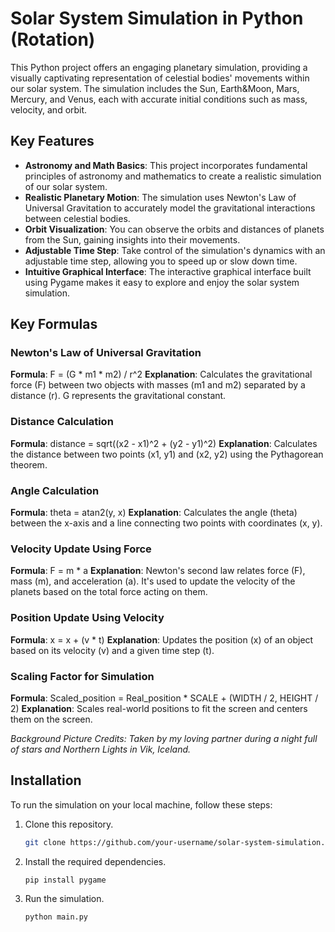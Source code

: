 
# Solar System Simulation in Python (Rotation)

This Python project offers an engaging planetary simulation, providing a visually captivating representation of celestial bodies' movements within our solar system. The simulation includes the Sun, Earth&Moon, Mars, Mercury, and Venus, each with accurate initial conditions such as mass, velocity, and orbit.

## Key Features
- **Astronomy and Math Basics**: This project incorporates fundamental principles of astronomy and mathematics to create a realistic simulation of our solar system.
- **Realistic Planetary Motion**: The simulation uses Newton's Law of Universal Gravitation to accurately model the gravitational interactions between celestial bodies.
- **Orbit Visualization**: You can observe the orbits and distances of planets from the Sun, gaining insights into their movements.
- **Adjustable Time Step**: Take control of the simulation's dynamics with an adjustable time step, allowing you to speed up or slow down time.
- **Intuitive Graphical Interface**: The interactive graphical interface built using Pygame makes it easy to explore and enjoy the solar system simulation.

## Key Formulas
### Newton's Law of Universal Gravitation
**Formula**: F = (G * m1 * m2) / r^2
**Explanation**: Calculates the gravitational force (F) between two objects with masses (m1 and m2) separated by a distance (r). G represents the gravitational constant.

### Distance Calculation
**Formula**: distance = sqrt((x2 - x1)^2 + (y2 - y1)^2)
**Explanation**: Calculates the distance between two points (x1, y1) and (x2, y2) using the Pythagorean theorem.

### Angle Calculation
**Formula**: theta = atan2(y, x)
**Explanation**: Calculates the angle (theta) between the x-axis and a line connecting two points with coordinates (x, y).

### Velocity Update Using Force
**Formula**: F = m * a
**Explanation**: Newton's second law relates force (F), mass (m), and acceleration (a). It's used to update the velocity of the planets based on the total force acting on them.

### Position Update Using Velocity
**Formula**: x = x + (v * t)
**Explanation**: Updates the position (x) of an object based on its velocity (v) and a given time step (t).

### Scaling Factor for Simulation
**Formula**: Scaled_position = Real_position * SCALE + (WIDTH / 2, HEIGHT / 2)
**Explanation**: Scales real-world positions to fit the screen and centers them on the screen.


*Background Picture Credits: Taken by my loving partner during a night full of stars and Northern Lights in Vik, Iceland.*


## Installation
To run the simulation on your local machine, follow these steps:

1. Clone this repository.
   ```sh
   git clone https://github.com/your-username/solar-system-simulation.git


2. Install the required dependencies.
    ```sh
    pip install pygame

3. Run the simulation.
    ```sh
    python main.py